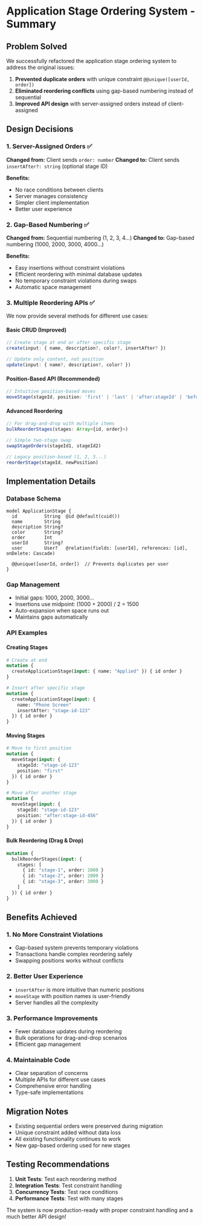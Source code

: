 # Application Stage Ordering System - Summary

## Problem Solved

We successfully refactored the application stage ordering system to address the original issues:

1. **Prevented duplicate orders** with unique constraint `@@unique([userId, order])`
2. **Eliminated reordering conflicts** using gap-based numbering instead of sequential
3. **Improved API design** with server-assigned orders instead of client-assigned

## Design Decisions

### 1. Server-Assigned Orders ✅
**Changed from:** Client sends `order: number`
**Changed to:** Client sends `insertAfter?: string` (optional stage ID)

**Benefits:**
- No race conditions between clients
- Server manages consistency
- Simpler client implementation
- Better user experience

### 2. Gap-Based Numbering ✅
**Changed from:** Sequential numbering (1, 2, 3, 4...)
**Changed to:** Gap-based numbering (1000, 2000, 3000, 4000...)

**Benefits:**
- Easy insertions without constraint violations
- Efficient reordering with minimal database updates
- No temporary constraint violations during swaps
- Automatic space management

### 3. Multiple Reordering APIs ✅

We now provide several methods for different use cases:

#### Basic CRUD (Improved)
```typescript
// Create stage at end or after specific stage
create(input: { name, description?, color?, insertAfter? })

// Update only content, not position
update(input: { name?, description?, color? })
```

#### Position-Based API (Recommended)
```typescript
// Intuitive position-based moves
moveStage(stageId, position: 'first' | 'last' | 'after:stageId' | 'before:stageId')
```

#### Advanced Reordering
```typescript
// For drag-and-drop with multiple items
bulkReorderStages(stages: Array<{id, order}>)

// Simple two-stage swap
swapStageOrders(stageId1, stageId2)

// Legacy position-based (1, 2, 3...)
reorderStage(stageId, newPosition)
```

## Implementation Details

### Database Schema
```prisma
model ApplicationStage {
  id          String  @id @default(cuid())
  name        String
  description String?
  color       String?
  order       Int
  userId      String?
  user        User?   @relation(fields: [userId], references: [id], onDelete: Cascade)

  @@unique([userId, order])  // Prevents duplicates per user
}
```

### Gap Management
- Initial gaps: 1000, 2000, 3000...
- Insertions use midpoint: (1000 + 2000) / 2 = 1500
- Auto-expansion when space runs out
- Maintains gaps automatically

### API Examples

#### Creating Stages
```graphql
# Create at end
mutation {
  createApplicationStage(input: { name: "Applied" }) { id order }
}

# Insert after specific stage
mutation {
  createApplicationStage(input: { 
    name: "Phone Screen"
    insertAfter: "stage-id-123"
  }) { id order }
}
```

#### Moving Stages
```graphql
# Move to first position
mutation {
  moveStage(input: { 
    stageId: "stage-id-123"
    position: "first"
  }) { id order }
}

# Move after another stage
mutation {
  moveStage(input: { 
    stageId: "stage-id-123"
    position: "after:stage-id-456"
  }) { id order }
}
```

#### Bulk Reordering (Drag & Drop)
```graphql
mutation {
  bulkReorderStages(input: {
    stages: [
      { id: "stage-1", order: 1000 }
      { id: "stage-2", order: 2000 }
      { id: "stage-3", order: 3000 }
    ]
  }) { id order }
}
```

## Benefits Achieved

### 1. **No More Constraint Violations**
- Gap-based system prevents temporary violations
- Transactions handle complex reordering safely
- Swapping positions works without conflicts

### 2. **Better User Experience**
- `insertAfter` is more intuitive than numeric positions
- `moveStage` with position names is user-friendly
- Server handles all the complexity

### 3. **Performance Improvements**
- Fewer database updates during reordering
- Bulk operations for drag-and-drop scenarios
- Efficient gap management

### 4. **Maintainable Code**
- Clear separation of concerns
- Multiple APIs for different use cases
- Comprehensive error handling
- Type-safe implementations

## Migration Notes

- Existing sequential orders were preserved during migration
- Unique constraint added without data loss
- All existing functionality continues to work
- New gap-based ordering used for new stages

## Testing Recommendations

1. **Unit Tests**: Test each reordering method
2. **Integration Tests**: Test constraint handling
3. **Concurrency Tests**: Test race conditions
4. **Performance Tests**: Test with many stages

The system is now production-ready with proper constraint handling and a much better API design!
